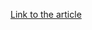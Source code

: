 [Link to the article](https://unit42.paloaltonetworks.com/pro-ocean-rocke-groups-new-cryptojacking-malware/)
